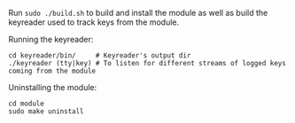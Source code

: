 Run ```sudo ./build.sh``` to build and install the module as well as build the keyreader used to track keys from the module.

Running the keyreader:
```
cd keyreader/bin/     # Keyreader's output dir
./keyreader (tty|key) # To listen for different streams of logged keys coming from the module
```

Uninstalling the module:
```
cd module
sudo make uninstall
```
